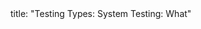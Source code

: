 <frontmatter>
title: "Testing Types: System Testing: What"
</frontmatter>

<include src="navbar.md" boilerplate />

<include src="unit-inPage-asFlat.md" boilerplate />